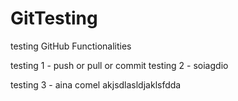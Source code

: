 # GitTesting
testing GitHub Functionalities

testing 1 - push or pull or commit
testing 2 - soiagdio

testing 3 - aina comel
akjsdlasldjaklsfdda